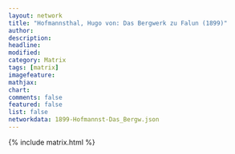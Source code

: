 ```yaml
---
layout: network
title: "Hofmannsthal, Hugo von: Das Bergwerk zu Falun (1899)"
author:
description:
headline:
modified:
category: Matrix
tags: [matrix]
imagefeature: 
mathjax: 
chart: 
comments: false
featured: false
list: false
networkdata: 1899-Hofmannst-Das_Bergw.json
---
```

{% include matrix.html %}
